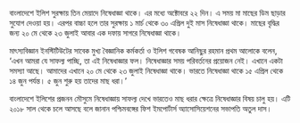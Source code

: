 বাংলাদেশে ইলিশ সুরক্ষায় তিন মেয়াদে নিষেধাজ্ঞা থাকে। এর মধ্যে অক্টোবরে ২২ দিন। এ সময় মা মাছের ডিম ছাড়ার সুযোগ দেওয়া হয়। এরপর বাচ্চা হলে তার সুরক্ষায় ১ মার্চ থেকে ৩০ এপ্রিল দুই মাস নিষেধাজ্ঞা থাকে। মাছের বৃদ্ধির জন্য ২০ মে থেকে ২৩ জুলাই আবার এক দফায় সাগরে নিষেধাজ্ঞা থাকে।

মাৎস্যবিজ্ঞান ইনস্টিটিউটের সাবেক মুখ্য বৈজ্ঞানিক কর্মকর্তা ও ইলিশ গবেষক আনিছুর রহমান প্রথম আলোকে বলেন, ‘এখন আমরা যে সাফল্য পাচ্ছি, তা এই নিষেধাজ্ঞার ফল। নিষেধাজ্ঞার সময় পরিবর্তনের প্রয়োজন নেই। এখানে একটা সমস্যা আছে। আমাদের এখানে ২০ মে থেকে ২৩ জুলাই নিষেধাজ্ঞা থাকে। ভারতে নিষেধাজ্ঞা থাকে ১৫ এপ্রিল থেকে ১৪ জুন পর্যন্ত। ৫ জুন শুরু হয় তাদের মাছ ধরা।’

বাংলাদেশে ইলিশের প্রজনন মৌসুমে নিষেধাজ্ঞায় সাফল্য দেখে ভারতেও মাছ ধরার ক্ষেত্রে নিষেধাজ্ঞার বিষয় চালু হয়। এটি ২০১৮ সাল থেকে চলে আসছে বলে জানান পশ্চিমবঙ্গের ফিশ ইমপোর্টার্স অ্যাসোসিয়েশনের সভাপতি অতুল দাস।
